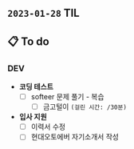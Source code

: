 ## `2023-01-28` TIL

## 📋 To do

### DEV

+ **코딩 테스트**
  + [ ] softeer 문제 풀기 - 복습
    - [ ] 금고털이 `(걸린 시간: /30분)`

+ **입사 지원**
  + [ ] 이력서 수정
  + [ ] 현대오토에버 자기소개서 작성